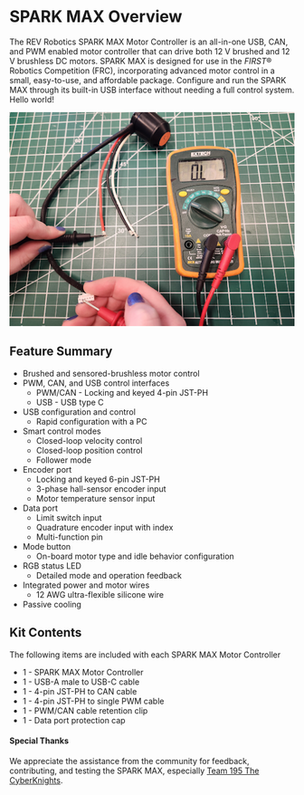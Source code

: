 # SPARK MAX Overview

The REV Robotics SPARK MAX Motor Controller is an all-in-one USB, CAN, and PWM enabled motor controller that can drive both 12 V brushed and 12 V brushless DC motors. SPARK MAX is designed for use in the _FIRST_® Robotics Competition (FRC), incorporating advanced motor control in a small, easy-to-use, and affordable package. Configure and run the SPARK MAX through its built-in USB interface without needing a full control system.  Hello world!

![](.gitbook/assets/image.png)

## Feature Summary

* Brushed and sensored-brushless motor control
* PWM, CAN, and USB control interfaces
  * PWM/CAN - Locking and keyed 4-pin JST-PH
  * USB - USB type C
* USB configuration and control
  * Rapid configuration with a PC
* Smart control modes
  * Closed-loop velocity control
  * Closed-loop position control
  * Follower mode
* Encoder port
  * Locking and keyed 6-pin JST-PH
  * 3-phase hall-sensor encoder input
  * Motor temperature sensor input
* Data port
  * Limit switch input
  * Quadrature encoder input with index
  * Multi-function pin
* Mode button
  * On-board motor type and idle behavior configuration
* RGB status LED
  * Detailed mode and operation feedback
* Integrated power and motor wires
  * 12 AWG ultra-flexible silicone wire
* Passive cooling

## Kit Contents

The following items are included with each SPARK MAX Motor Controller

* 1 - SPARK MAX Motor Controller
* 1 - USB-A male to USB-C cable
* 1 - 4-pin JST-PH to CAN cable
* 1 - 4-pin JST-PH to single PWM cable
* 1 - PWM/CAN cable retention clip
* 1 - Data port protection cap

#### Special Thanks

We appreciate the assistance from the community for feedback, contributing, and testing the SPARK MAX, especially [Team 195 The CyberKnights](https://team195.com).
